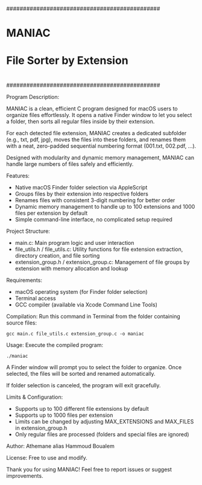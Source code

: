 ##############################################
#                                            #
#                  MANIAC                    #
#           File Sorter by Extension         #
#                                            #
##############################################

Program Description:

MANIAC is a clean, efficient C program designed for macOS users to organize files effortlessly. It opens a native Finder window to let you select a folder, then sorts all regular files inside by their extension.

For each detected file extension, MANIAC creates a dedicated subfolder (e.g., txt, pdf, jpg), moves the files into these folders, and renames them with a neat, zero-padded sequential numbering format (001.txt, 002.pdf, ...).

Designed with modularity and dynamic memory management, MANIAC can handle large numbers of files safely and efficiently.

Features:
- Native macOS Finder folder selection via AppleScript
- Groups files by their extension into respective folders
- Renames files with consistent 3-digit numbering for better order
- Dynamic memory management to handle up to 100 extensions and 1000 files per extension by default
- Simple command-line interface, no complicated setup required

Project Structure:
- main.c: Main program logic and user interaction
- file_utils.h / file_utils.c: Utility functions for file extension extraction, directory creation, and file sorting
- extension_group.h / extension_group.c: Management of file groups by extension with memory allocation and lookup

Requirements:
- macOS operating system (for Finder folder selection)
- Terminal access
- GCC compiler (available via Xcode Command Line Tools)

Compilation:
Run this command in Terminal from the folder containing source files:

    gcc main.c file_utils.c extension_group.c -o maniac

Usage:
Execute the compiled program:

    ./maniac

A Finder window will prompt you to select the folder to organize. Once selected, the files will be sorted and renamed automatically.

If folder selection is canceled, the program will exit gracefully.

Limits & Configuration:
- Supports up to 100 different file extensions by default
- Supports up to 1000 files per extension
- Limits can be changed by adjusting MAX_EXTENSIONS and MAX_FILES in extension_group.h
- Only regular files are processed (folders and special files are ignored)

Author:
Athemane alias Hammoud Boualem

License:
Free to use and modify.

Thank you for using MANIAC!
Feel free to report issues or suggest improvements.
